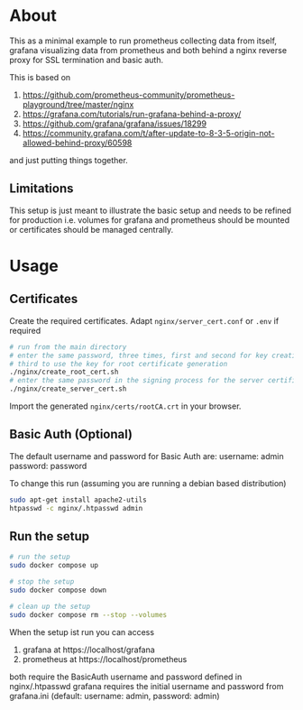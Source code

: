 # About
This as a minimal example to run prometheus collecting data from itself, grafana visualizing data from prometheus and
both behind a nginx reverse proxy for SSL termination and basic auth.

This is based on
1. https://github.com/prometheus-community/prometheus-playground/tree/master/nginx
2. https://grafana.com/tutorials/run-grafana-behind-a-proxy/
3. https://github.com/grafana/grafana/issues/18299
4. https://community.grafana.com/t/after-update-to-8-3-5-origin-not-allowed-behind-proxy/60598

and just putting things together.


## Limitations
This setup is just meant to illustrate the basic setup and needs to be refined for production i.e. volumes for grafana
and prometheus should be mounted or certificates should be managed centrally.

# Usage
## Certificates
Create the required certificates. Adapt ```nginx/server_cert.conf``` or ```.env``` if required

```bash
# run from the main directory
# enter the same password, three times, first and second for key creation and
# third to use the key for root certificate generation
./nginx/create_root_cert.sh
# enter the same password in the signing process for the server certificate.
./nginx/create_server_cert.sh
```

Import the generated ```nginx/certs/rootCA.crt``` in your browser.

## Basic Auth (Optional)
The default username and password for Basic Auth are:
username: admin
password: password

To change this run (assuming you are running a debian based distribution)
```bash
sudo apt-get install apache2-utils
htpasswd -c nginx/.htpasswd admin
```


## Run the setup

```bash
# run the setup
sudo docker compose up

# stop the setup
sudo docker compose down

# clean up the setup
sudo docker compose rm --stop --volumes
```

When the setup ist run you can access
1. grafana at https://localhost/grafana
2. prometheus at https://localhost/prometheus

both require the BasicAuth username and password defined in nginx/.htpasswd
grafana requires the initial username and password from grafana.ini (default: username: admin, password: admin)

